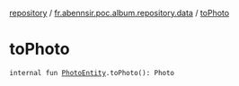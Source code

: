 [repository](../index.md) / [fr.abennsir.poc.album.repository.data](index.md) / [toPhoto](./to-photo.md)

# toPhoto

`internal fun `[`PhotoEntity`](-photo-entity/index.md)`.toPhoto(): Photo`